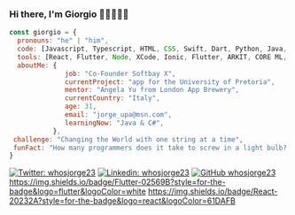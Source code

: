 ### Hi there, I'm Giorgio 👋🏻👨🏻‍💻

<!--
**whosjorge23/whosjorge23** is a ✨ _special_ ✨ repository because its `README.md` (this file) appears on your GitHub profile.

- 🔭 I’m currently working on an app for the University of Pretoria.
- 🌱 I’m currently learning Ionic.
- 👯 I’m looking to collaborate on Swift and Javascript.
- 🤔 I’m looking for help with Ionic.
- 💬 Ask me about anything.
- 📫 How to reach me: jorge_upa@msn.com.
- ⚡ Fun fact: How many programmers does it take to screw in a light bulb? ... None. It's a hardware problem.
- 😄 Pronouns: ...
-->

```javascript
const giorgio = {
  pronouns: "he" | "him",
  code: [Javascript, Typescript, HTML, CSS, Swift, Dart, Python, Java, R],
  tools: [React, Flutter, Node, XCode, Ionic, Flutter, ARKIT, CORE ML, SpringBoot],
  aboutMe: {
              job: "Co-Founder Softbay X",
              currentProject: "app for the University of Pretoria",
              mentor: "Angela Yu from London App Brewery",
              currentCountry: "Italy",
              age: 31,
              email: "jorge_upa@msn.com",
              learningNow: "Java & C#",
           },
 challenge: "Changing the World with one string at a time",
 funFact: "How many programmers does it take to screw in a light bulb? ... None. It's a hardware problem."
}
```

[![Twitter: whosjorge23](https://img.shields.io/twitter/follow/whosjorge23?style=social)](https://twitter.com/whosjorge23)
[![Linkedin: whosjorge23](https://img.shields.io/badge/-whosjorge23-blue?style=flat-square&logo=Linkedin&logoColor=white&link=https://www.linkedin.com/in/giorgio-maria-giannotta/)](https://www.linkedin.com/in/giorgio-maria-giannotta/)
[![GitHub whosjorge23](https://img.shields.io/github/followers/whosjorge23?label=follow&style=social)](https://github.com/whosjorge23)
https://img.shields.io/badge/Flutter-02569B?style=for-the-badge&logo=flutter&logoColor=white
https://img.shields.io/badge/React-20232A?style=for-the-badge&logo=react&logoColor=61DAFB
